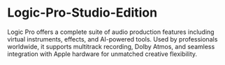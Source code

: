 # Logic-Pro-Studio-Edition
Logic Pro offers a complete suite of audio production features including virtual instruments, effects, and AI-powered tools. Used by professionals worldwide, it supports multitrack recording, Dolby Atmos, and seamless integration with Apple hardware for unmatched creative flexibility.
